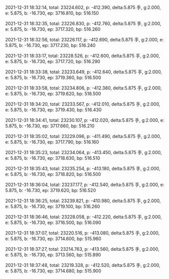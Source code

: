 2021-12-31 18:32:14, total: 23224.602, p: -412.390, delta:5.875 手, g:2.000, e: 5.875, b: -16.730, ep: 3716.810, bp: 516.150

2021-12-31 18:32:35, total: 23226.830, p: -412.760, delta:5.875 手, g:2.000, e: 5.875, b: -16.730, ep: 3717.320, bp: 516.260

2021-12-31 18:32:56, total: 23226.117, p: -412.690, delta:5.875 手, g:2.000, e: 5.875, b: -16.730, ep: 3717.230, bp: 516.240

2021-12-31 18:33:17, total: 23228.526, p: -412.600, delta:5.875 手, g:2.000, e: 5.875, b: -16.730, ep: 3717.720, bp: 516.290

2021-12-31 18:33:38, total: 23233.649, p: -412.640, delta:5.875 手, g:2.000, e: 5.875, b: -16.730, ep: 3719.360, bp: 516.500

2021-12-31 18:33:58, total: 23234.806, p: -412.380, delta:5.875 手, g:2.000, e: 5.875, b: -16.730, ep: 3719.620, bp: 516.500

2021-12-31 18:34:20, total: 23233.567, p: -412.010, delta:5.875 手, g:2.000, e: 5.875, b: -16.730, ep: 3719.430, bp: 516.430

2021-12-31 18:34:41, total: 23230.107, p: -412.020, delta:5.875 手, g:2.000, e: 5.875, b: -16.730, ep: 3717.660, bp: 516.210

2021-12-31 18:35:02, total: 23229.096, p: -411.490, delta:5.875 手, g:2.000, e: 5.875, b: -16.730, ep: 3717.790, bp: 516.160

2021-12-31 18:35:23, total: 23234.064, p: -413.450, delta:5.875 手, g:2.000, e: 5.875, b: -16.730, ep: 3718.630, bp: 516.510

2021-12-31 18:35:43, total: 23235.254, p: -413.180, delta:5.875 手, g:2.000, e: 5.875, b: -16.730, ep: 3718.820, bp: 516.500

2021-12-31 18:36:04, total: 23237.177, p: -412.540, delta:5.875 手, g:2.000, e: 5.875, b: -16.730, ep: 3719.620, bp: 516.520

2021-12-31 18:36:25, total: 23239.821, p: -410.980, delta:5.875 手, g:2.000, e: 5.875, b: -16.730, ep: 3719.100, bp: 516.260

2021-12-31 18:36:46, total: 23228.058, p: -412.220, delta:5.875 手, g:2.000, e: 5.875, b: -16.730, ep: 3716.500, bp: 516.090

2021-12-31 18:37:07, total: 23220.516, p: -413.080, delta:5.875 手, g:2.000, e: 5.875, b: -16.730, ep: 3714.600, bp: 515.960

2021-12-31 18:37:27, total: 23214.763, p: -413.560, delta:5.875 手, g:2.000, e: 5.875, b: -16.730, ep: 3713.560, bp: 515.890

2021-12-31 18:37:48, total: 23219.328, p: -412.520, delta:5.875 手, g:2.000, e: 5.875, b: -16.730, ep: 3714.680, bp: 515.900